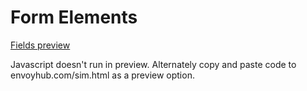 # Form Elements
[Fields preview](https://htmlpreview.github.io/?https://github.com/tpav/form_elements/blob/master/fields)

Javascript doesn't run in preview. Alternately copy and paste code to envoyhub.com/sim.html as a preview option.
